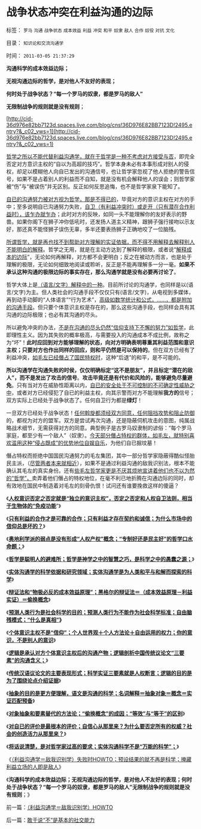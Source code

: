 # 战争状态冲突在利益沟通的边际

标签： `罗马` `沟通` `战争状态` `成本效益` `利益` `冲突` `和平` `奴隶` `敌人` `合作` `奴役` `对抗` `文化` 

目录： `知识论和交流沟通学`

时间： `2011-03-05 21:37:29`

**沟通科学的成本效益边际；**

**无视沟通边际的哲学，是对他人不友好的表现；**

**何时处于战争状态？“每一个罗马的奴隶，都是罗马的敌人”**

**无限制战争的规则就是没有规则**；

[http://cid-36d976e82bb7123d.spaces.live.com/blog/cns!36D976E82BB7123D!2495.entry?&_c02_vws=1](http://cid-36d976e82bb7123d.spaces.live.com/blog/cns!36D976E82BB7123D!2495.entry?&_c02_vws=1)

[哲学之所以不能代替利益沟通学，就在于哲学是一种不考虑对方接受与否](../../../2011/2/21/科学标准和（哲学＝伪科学）.md)，即完全否定对方意识主权的“自以为高超的技巧”。哲学本身未必有本事形成对别人的侵权，却足以模糊他人向自已发出的沟通信号，也让哲学家忽视了他人拒绝的警告信号，如果不是占着别人的利益而不自知，就是没有机会解释他人的误会；则哲学家被“伤”与“被误伤”并无区别。反正如何反思追悔，也不是哲学家泉下能知了。

[自已的沟通努力被对方视为哲学，那是不得已的](../../../2010/10/18/世界上没有“右派”的哲学家.md)，毕竟对方的意识主权在对方的手中；至多说明自已沟通努力失败，[自卫（有利益冲突时）或走开（只有潜在合作利益时），该乍办就乍办](../../../2010/8/1/人权法学并不关心“正义”;美国人权法则和枪械管制.md)；此时对方的反映，如同一头不能理解你的友好表示的野兽。如果你阁下在狮子冲你低吼时，还发扬人道主义精神，跟狮子强行接吻以示友好，那还真不能怪狮子误伤无辜，多半还要表扬狮子正确地咬了一位脑残。

[所谓哲学，就是再也找不到帮助对方理解的实证依据，而不得不用解释去解释别人不能明白的解释](../../../2011/2/23/哲学制造沟通障碍，哲学制造冲突.md)。哲学之无用，就是在主动方达到了解释的极限，或者说“[解释成本的边际](../../../2010/2/3/“斗争哲学”取代“务实合作”的传统文化.md)”，无论如何再解释，对方都不会更明白；反之在被动方而言，也是处于理解的极限，无论如何细致地阅读或聆听，反正是不能再理解多一分一毫。**如果不承认这种沟通的极限边际的事实存在，那么沟通学就是没有必要再讨论了**。

哲学大体上是[（语言/文字）解释中的一种](../../../2010/10/16/汉语是修辞表意语言，最适合道德口水仗.md)。目前所讨论的沟通学，也同样是以(语言/文字)为主。但人类社会的沟通手段不仅仅只有(语言/文字)，从电视到多媒体，再到动手动脚的“人体语言”“行为艺术”，[高级如数学统计和公式，……，都是附加的沟通手段](../../../2010/6/19/数学滥用令社会科盲化.md)。但只要个体意识主权是存在的，那么这些沟通手段，也同样会具有其沟通的边际极限；也必有其沟通的尽头。

所以避免冲突的办法，[不是在沟通的尽头仍然“信仰支持下不懈的努力”如哲学](../../../2010/2/22/民主派哲学家不要再掺乎“中国特色的人权”.md)，此即理性主义。因为其失败的概率极高，与需要投入的沟通成本不成比例，故称之为“坏”！**此时应回到对方能够理解的状态，向对方明确表明尊重其利益范围和意识主权；只要对方也作出同样的回应，则和平仍然是可以保持的**。但在双方已经有了利益冲突，[如毛左已经僭占了国民特权时](http://blog.sina.com.cn/s/blog_5563a64d0100ekm2.html)，这种“后退”的和平，是不可能的。

**所以沟通学在沟通失败的时侯，仅仅明确标定“这不是朋友”，并且标定“潜在的敌人”，而不是发出了攻击的信号**。**攻击毕竟还是有代价和风险的，能够避免尽量避免**。只有当对方在威胁性距离以内，[自已的安全处于不可控制的不可确定性威胁之中](../../../2010/12/24/为什么中国传统文化内斗不休？计划生育.md)，或者对方已经侵犯了自已的利益主权，向其示警而对方不能理解**我方的**信号；双方实际上已经处于战争状态了。任何自卫行为都是**绿灯**！

一旦双方已经处于战争状态！[任何斡旋都须经双方同意，任何阻挡攻势和阻止防御](../../../2010/7/4/中庸之道“中间派”现象研讨目录集.md)的，都视为对方的盟军。双方是尝试再次沟通，还是隐蔽伺机攻击的意图，纯属战略战术细节，无需获得对方的同意。典型例子是古罗马奴隶制的谚俗：“每个罗马家庭，都至少有一个敌人”（奴隶）。[今天部分僭占特权的群体，如毛左，就特别喜欢滥用这种“侵占既成”的优势地位自娱自乐](../../../2009/8/11/改革攻坚的雷区，坚在那里？危险在那里？.md)，为他们自已掘坟墓！

僭占特权而拒绝中国国民沟通努力的毛左集团，其中一部分哲学家隐蔽得酷似怪胎民主派，（[尽管两者本来就相近](../../../2010/1/14/中国传统文化不相容于民主社会的两种价值观.md)），如果不是通过利益沟通的敌我识别法，根本不能确认其毛左的真实身份。还有[些毛左哲学家更是不厌其烦地宣讲着他们也不以为然的“哲学”，](../../../2010/1/14/两种传统民间势力博羿阻尼民主进程.md)卖弄着他们僭占的特权地位，在毫不利已地折腾在沟通边际的同时，却有效地在国民中制造着对毛左的刻骨仇恨！试问还有谁要挽救这样的傻逼？

《[**人权意识否定之否定就是“独立的意识主权”，否定之否定和人权自卫法则，相当于生物体的“免疫功能**](../../../2011/2/28/“独立的意识主权”相当于生物体的“免疫功能”.md)”》

《[**只有利益的合作才是可靠的合作；只有利益才存在契约和诚信；为什么市场中的信仰总是坏的？**](../../../2011/2/28/只有利益的合作才是可靠的合作.md)》

《[**奥地利学派的弱点是没有形成“人权产权”概念；“专制好还是民主好”的哲学口水命题；**](../../../2011/2/28/专制还是民主好？奥地利学派弱点.md)》

《[**哲学是聪明人的避难所；哲学是神学之中的智慧之巧，是科学之中的愚蠢之源；**](../../../2011/3/1/哲学是聪明人的避难所.md)》

《[**实体沟通学的科学依据和研究领域；实体沟通学是为人类和平与和解而探索的科学**](../../../2011/3/1/为人类和平与和解而探索的科学.md)》

《[**辩证法和“物极必反的成本效益原理”；黑格尔的辩证法＝（成本效益原理－利益实证）＝偷换概念**](../../../2011/3/1/物极必反规律和辩证法.md)》

《[**预测人类行为是社会科学的目的；预测人类行为不能作为社会科学标准；自由脑残模式；“什么是真相”**](../../../2011/3/2/什么是真相？预测未来对不对？.md)**》**

《[**个体意识主权不是“信仰”；个人世界观＋个人方法论＋自由运用的权力；你的意识，不是别人的意识**](../../../2011/3/2/个体意识主权不是信仰：你的意识，不是别人的意识.md)》

《[**逻辑是承认对方个体意识主权后的沟通产物；逻辑剖析中国传统议论文“三要素”的沟通含义；**](../../../2011/3/3/中国传统议论文“三要素”的沟通含义.md)》

《[**传统汉语议论文的主要表现形式；科学实证三要素就是人权断言；逻辑的目的是为了围绕论点介绍证据**](../../../2011/3/3/传统汉语议论文的主要表现形式.md)》

《[**抽象的目的是更方便理解，语文是沟通的科学；名词解释＝抽象对象＝概念＝实证匹配预备**](../../../2011/3/3/语文也可成科学；沟通的科学.md)》

《[**对象抽象和要素替代的方法论；“偷换概念”的成因；“等效”与“等于”的区别**](../../../2011/3/4/对象抽象，要素替代和偷换概念.md)》

《[**对自已的评价是最根本的评价；自信心从那里来？为什么要否定所有的权威？社会的创造活力从那里来？**](../../../2011/3/4/自信心从那里来？.md)》

《[**将话说清楚，是对哲学家过高的要求；实体沟通科学不是“万能的科学”；**](../../../2011/3/4/请把话说清楚！沟通科学不是万能的.md)》

《[（利益沟通学＝敌我识别学）失败时HOWTO；预设结果的就不再是科学；掩藏利益立场的人即是敌人](../../../2011/3/5/（利益沟通学＝敌我识别学）HOWTO.md)》

《**沟通科学的成本效益边际；无视沟通边际的哲学，是对他人不友好的表现；何时处于战争状态？“每一个罗马的奴隶，都是罗马的敌人”无限制战争的规则就是没有规则**；》



前一篇：[（利益沟通学＝敌我识别学）HOWTO](../../../2011/3/5/（利益沟通学＝敌我识别学）HOWTO.md)

后一篇：[敢于说“不”是基本的社交能力](../../../2011/3/5/敢于说“不”是基本的社交能力.md)